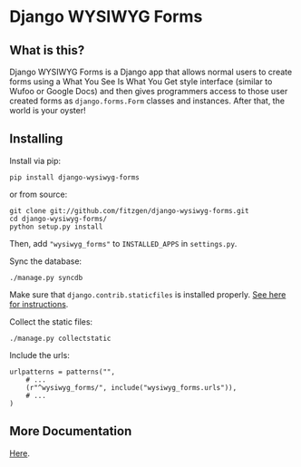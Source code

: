# Django WYSIWYG Forms

## What is this?

Django WYSIWYG Forms is a Django app that allows normal users to create forms
using a What You See Is What You Get style interface (similar to Wufoo or Google
Docs) and then gives programmers access to those user created forms as
`django.forms.Form` classes and instances. After that, the world is your oyster!

## Installing

Install via pip:

    pip install django-wysiwyg-forms

or from source:

    git clone git://github.com/fitzgen/django-wysiwyg-forms.git
    cd django-wysiwyg-forms/
    python setup.py install

Then, add `"wysiwyg_forms"` to `INSTALLED_APPS` in `settings.py`.

Sync the database:

    ./manage.py syncdb

Make sure that `django.contrib.staticfiles` is installed
properly. [See here for instructions](https://docs.djangoproject.com/en/dev/howto/static-files/).

Collect the static files:

    ./manage.py collectstatic

Include the urls:

    urlpatterns = patterns("",
        # ...
        (r"^wysiwyg_forms/", include("wysiwyg_forms.urls")),
        # ...
    )

## More Documentation

[Here](./doc/README.md).
